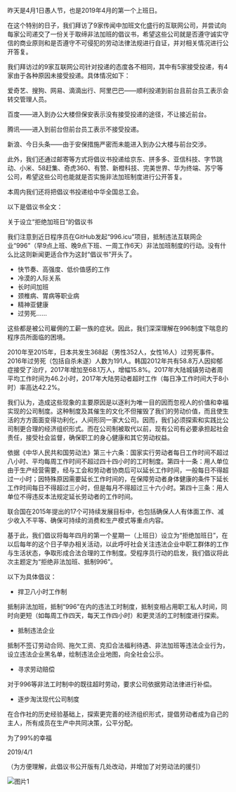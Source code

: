 昨天是4月1日愚人节，也是2019年4月的第一个上班日。

在这个特别的日子，我们拜访了9家传闻中加班文化盛行的互联网公司，并尝试向每家公司递交了一份关于取缔非法加班的倡议书，希望这些公司就是否遵守诚实守信的商业原则和是否遵守不可侵犯的劳动法律法规进行自证，并对相关情况进行公开答复。

我们拜访过的9家互联网公司针对投递的态度各不相同，其中有5家接受投递，有4家由于各种原因未接受投递。具体情况如下：

爱奇艺、搜狗、网易、滴滴出行、阿里巴巴——顺利投递到前台且前台员工表示会转交管理人员。

百度——进入到办公大楼但保安表示没有接受投递的途径，不让接近前台。

腾讯——进入到前台但前台员工表示不接受投递。

新浪、今日头条——由于安保措施严密而未能进入到办公大楼与前台交涉。

此外，我们还通过邮寄等方式将倡议书投递给京东、拼多多、亚信科技、字节跳动、小米、58赶集、奇虎360、有赞、新橙科技、完美世界、华为终端、苏宁等公司，希望这些公司也能就是否实施非法加班制度进行公开答复。

本周内我们还将把倡议书投递给中华全国总工会。

以下是倡议书全文：

关于设立“拒绝加班日”的倡议书

我们注意到近日程序员在GitHub发起“996.icu”项目，抵制违法互联网企业“996”（早9点上班、晚9点下班、一周工作6天）非法加班制度的行动。没有什么比这则新闻更适合作为这封“倡议书”开头了。

- 快节奏、高强度、低价值感的工作
- 冷漠的人际关系
- 长时间加班
- 颈椎病、胃病等职业病
- 精神亚健康
- 过劳死……

这些都是被公司雇佣的工薪一族的症状。因此，我们深深理解在996制度下喘息的程序员所面临的困境。

2010年至2015年，日本共发生368起（男性352人，女性16人）过劳死事件。2016年过劳死（包括自杀未遂）人数为191人。韩国2012年共有58.8万人因抑郁症接受了治疗，2017年增加至68.1万人，增幅15.8%。2017年大陆城镇劳动者周平均工作时间为46.2小时，2017年大陆劳动者超时工作（每日净工作时间大于8小时）率高达42.2%。

我们认为，造成这些现象的主要原因是以逐利为唯一目的因而忽视人的价值和幸福实现的公司制度。这种制度及其催生的文化不但摧毁了我们的劳动价值，而且使生活的方方面面变得功利化，人间形同一家大公司。因而，我们必须探索和实践比公司制更合理的经济组织形式。而在公司制被取代以前，现有公司有必要承担起社会责任，接受社会监督，确保职工的身心健康和其它劳动权益。

依据《中华人民共和国劳动法》第三十六条：国家实行劳动者每日工作时间不超过八小时、平均每周工作时间不超过四十四小时的工时制度。第四十一条：用人单位由于生产经营需要，经与工会和劳动者协商后可以延长工作时间，一般每日不得超过一小时；因特殊原因需要延长工作时间的，在保障劳动者身体健康的条件下延长工作时间每日不得超过三小时，但是每月不得超过三十六小时。第四十三条：用人单位不得违反本法规定延长劳动者的工作时间。

联合国在2015年提出的17个可持续发展目标中，也包括确保人人有体面工作、减少收入不平等、确保可持续的消费和生产模式等重点内容。

基于此，我们倡议将每年四月的第一个星期一（上班日）设立为“拒绝加班日”，在以后每年的这个日子举办相关活动，以此呼吁社会关注违法企业中职工群体的工作与生活状态，争取形成合法合理的工作制度。受程序员行动的启发，我们倡议将此次主题定为“拒绝非法加班、抵制996”。

以下为具体倡议：

- 捍卫八小时工作制

抵制非法加班，抵制“996”在内的违法工时制度，抵制变相占用职工私人时间，同时向更短（如每周工作四天，每天工作四小时）和更灵活的工时制度进行探索。

- 抵制违法企业

抵制不签订劳动合同、拖欠工资、克扣合法福利待遇、非法加班等违法企业行为，设立违法企业黑名单，绘制违法企业地图，向全社会公示。

- 寻求劳动赔偿

对于996等非法工时制中的既往超时劳动，要求公司依据劳动法律进行补偿。

- 逐步淘汰现代公司制度

在合作社的历史经验基础上，探索更完善的经济组织形式，提倡劳动者成为自己的主人，所有成员在生产中共同决策，公平分配。


为了99%的幸福

2019/4/1


（为方便理解，此倡议书公开版有几处改动，并增加了对劳动法的援引）

![图片1](https://mmbiz.qpic.cn/mmbiz_jpg/7XQLYB1OnIh2XQvaI8aLgzpYgHGlEGCBDJCIr96sd3leXxP9hdmGclUXsIT1y5qc1FHRsRyg4ooHkEdM8NOjzg/640?wx_fmt=jpeg&tp=webp&wxfrom=5&wx_lazy=1&wx_co=1)
